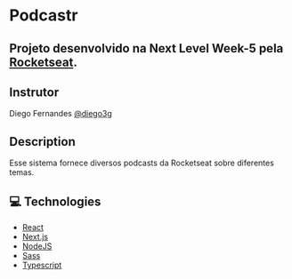 # Podcastr
<h2>Projeto desenvolvido na Next Level Week-5 pela <a href="https://rocketseat.com.br/">Rocketseat</a>.</h2>


<h2>Instrutor</h2>
Diego Fernandes <a href="https://github.com/diego3g">@diego3g</a>

<h2>Description</h2>
Esse sistema fornece diversos podcasts da Rocketseat sobre diferentes temas.

<h2>💻 Technologies</h2>
<ul>
<li><a href="https://reactjs.org/" rel="nofollow">React</a></li>
<li><a href="https://nextjs.org/" rel="nofollow">Next.js</a></li>
<li><a href="https://nodejs.org/en/" rel="nofollow">NodeJS</a></li>
<li><a href="https://sass-lang.com/" rel="nofollow">Sass</a></li>
<li><a href="https://www.typescriptlang.org/" rel="nofollow">Typescript</a></li>
</ul>

